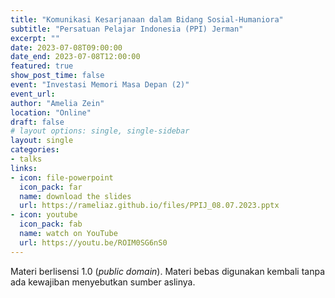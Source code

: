 ```yaml
---
title: "Komunikasi Kesarjanaan dalam Bidang Sosial-Humaniora"
subtitle: "Persatuan Pelajar Indonesia (PPI) Jerman"
excerpt: ""
date: 2023-07-08T09:00:00
date_end: 2023-07-08T12:00:00
featured: true
show_post_time: false
event: "Investasi Memori Masa Depan (2)"
event_url: 
author: "Amelia Zein"
location: "Online"
draft: false
# layout options: single, single-sidebar
layout: single
categories:
- talks
links:
- icon: file-powerpoint
  icon_pack: far
  name: download the slides
  url: https://rameliaz.github.io/files/PPIJ_08.07.2023.pptx
- icon: youtube
  icon_pack: fab
  name: watch on YouTube
  url: https://youtu.be/ROIM0SG6nS0
---
```


Materi berlisensi <i class="fab fa-creative-commons"></i> 1.0 (*public domain*). Materi bebas digunakan kembali tanpa ada kewajiban menyebutkan sumber aslinya.
